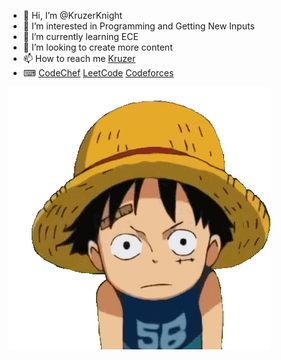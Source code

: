 - 👋 Hi, I’m @KruzerKnight
- 👀 I’m interested in Programming and Getting New Inputs
- 🌱 I’m currently learning ECE
- 💞️ I’m looking to create more content
- 📫 How to reach me <a href='https://www.linkedin.com/in/koushiksg/'>Kruzer</a>
- ⌨ <a href='https://www.codechef.com/users/kruzerknight'>CodeChef</a> <a href='https://leetcode.com/kruzerknight/'>LeetCode</a> <a href='https://codeforces.com/profile/kruzerknight'>Codeforces</a>

![](https://github.com/KruzerKnight/KruzerKnight/blob/main/luffy-monkey-d-luffy.gif)


<!---
KruzerKnight/KruzerKnight is a ✨ special ✨ repository because its `README.md` (this file) appears on your GitHub profile.
You can click the Preview link to take a look at your changes.
--->

